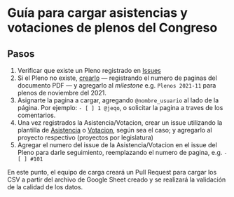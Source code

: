 # Guía para cargar asistencias y votaciones de plenos del Congreso

## Pasos

1. Verificar que existe un Pleno registrado en [Issues](https://github.com/openpolitica/congreso-pleno-asistencia-votacion/issues?q=is%3Aopen+is%3Aissue+label%3Apleno+)
2. Si el Pleno no existe, [crearlo](https://github.com/openpolitica/congreso-pleno-asistencia-votacion/issues/new?assignees=&labels=pleno&template=pleno.md&title=%5BPleno%5D+2021-08-19) — registrando el numero de paginas del documento PDF — y agregarlo al _milestone_ e.g. `Plenos 2021-11` para plenos de noviembre del 2021.
3. Asignarte la pagina a cargar, agregando `@nombre_usuario` al lado de la página. Por ejemplo: `- [ ] 1 @jeqo`, o solicitar la pagina a traves de los comentarios.
4. Una vez registrados la Asistencia/Votacion, crear un issue utilizando la plantilla de [Asistencia](https://github.com/openpolitica/congreso-pleno-asistencia-votacion/issues/new?assignees=&labels=asistencia&template=asistencia.md&title=%5BAsistencia%5D+Pleno+de+Fecha%3A+2021-08-10+Hora%3A+09%3A10) o [Votacion](https://github.com/openpolitica/congreso-pleno-asistencia-votacion/issues/new?assignees=&labels=votacion&template=votacion.md&title=%5BVotaci%C3%B3n%5D+Pleno+de+Fecha%3A+2021-08-10+Hora%3A+09%3A10), según sea el caso; y agregarlo al proyecto respectivo (proyectos por legislatura)
6. Agregar el numero del issue de la Asistencia/Votacion en el issue del Pleno para darle seguimiento, reemplazando el numero de pagina, e.g. `- [ ] #101`

En este punto, el equipo de carga creará un Pull Request para cargar los CSV a partir del archivo de Google Sheet creado y se realizará la validación de la calidad de los datos.
